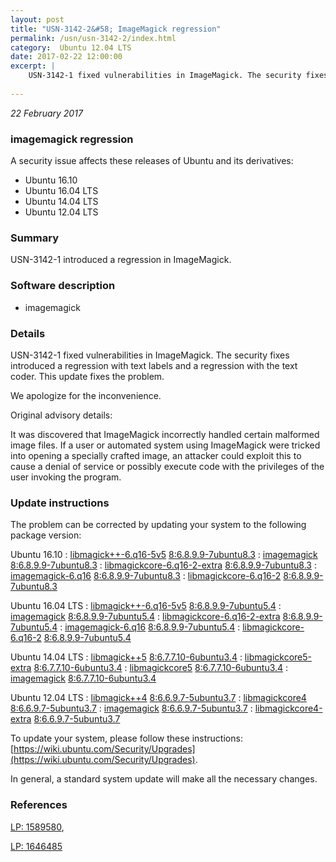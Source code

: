 ```yaml
---
layout: post
title: "USN-3142-2&#58; ImageMagick regression"
permalink: /usn/usn-3142-2/index.html
category:  Ubuntu 12.04 LTS
date: 2017-02-22 12:00:00
excerpt: |
    USN-3142-1 fixed vulnerabilities in ImageMagick. The security fixes introduced a regression with text labels and a regression with the text coder. This update fixes the problem.
    
--- 
```

 
 

*22 February 2017*

### imagemagick regression

A security issue affects these releases of Ubuntu and its derivatives:

* Ubuntu 16.10
* Ubuntu 16.04 LTS
* Ubuntu 14.04 LTS
* Ubuntu 12.04 LTS

### Summary

USN-3142-1 introduced a regression in ImageMagick. 

### Software description

* imagemagick 

### Details

USN-3142-1 fixed vulnerabilities in ImageMagick. The security fixes introduced a regression with text labels and a regression with the text coder. This update fixes the problem.

We apologize for the inconvenience.

Original advisory details:

 It was discovered that ImageMagick incorrectly handled certain malformed image files. If a user or automated system using ImageMagick were tricked into opening a specially crafted image, an attacker could exploit this to cause a denial of service or possibly execute code with the privileges of the user invoking the program. 

### Update instructions

The problem can be corrected by updating your system to the following package version:

Ubuntu 16.10
 : [libmagick++-6.q16-5v5](https://launchpad.net/ubuntu/+source/imagemagick) <span> [8:6.8.9.9-7ubuntu8.3](https://launchpad.net/ubuntu/+source/imagemagick/8:6.8.9.9-7ubuntu8.3) </span> 
 : [imagemagick](https://launchpad.net/ubuntu/+source/imagemagick) <span> [8:6.8.9.9-7ubuntu8.3](https://launchpad.net/ubuntu/+source/imagemagick/8:6.8.9.9-7ubuntu8.3) </span> 
 : [libmagickcore-6.q16-2-extra](https://launchpad.net/ubuntu/+source/imagemagick) <span> [8:6.8.9.9-7ubuntu8.3](https://launchpad.net/ubuntu/+source/imagemagick/8:6.8.9.9-7ubuntu8.3) </span> 
 : [imagemagick-6.q16](https://launchpad.net/ubuntu/+source/imagemagick) <span> [8:6.8.9.9-7ubuntu8.3](https://launchpad.net/ubuntu/+source/imagemagick/8:6.8.9.9-7ubuntu8.3) </span> 
 : [libmagickcore-6.q16-2](https://launchpad.net/ubuntu/+source/imagemagick) <span> [8:6.8.9.9-7ubuntu8.3](https://launchpad.net/ubuntu/+source/imagemagick/8:6.8.9.9-7ubuntu8.3) </span> 

Ubuntu 16.04 LTS
 : [libmagick++-6.q16-5v5](https://launchpad.net/ubuntu/+source/imagemagick) <span> [8:6.8.9.9-7ubuntu5.4](https://launchpad.net/ubuntu/+source/imagemagick/8:6.8.9.9-7ubuntu5.4) </span> 
 : [imagemagick](https://launchpad.net/ubuntu/+source/imagemagick) <span> [8:6.8.9.9-7ubuntu5.4](https://launchpad.net/ubuntu/+source/imagemagick/8:6.8.9.9-7ubuntu5.4) </span> 
 : [libmagickcore-6.q16-2-extra](https://launchpad.net/ubuntu/+source/imagemagick) <span> [8:6.8.9.9-7ubuntu5.4](https://launchpad.net/ubuntu/+source/imagemagick/8:6.8.9.9-7ubuntu5.4) </span> 
 : [imagemagick-6.q16](https://launchpad.net/ubuntu/+source/imagemagick) <span> [8:6.8.9.9-7ubuntu5.4](https://launchpad.net/ubuntu/+source/imagemagick/8:6.8.9.9-7ubuntu5.4) </span> 
 : [libmagickcore-6.q16-2](https://launchpad.net/ubuntu/+source/imagemagick) <span> [8:6.8.9.9-7ubuntu5.4](https://launchpad.net/ubuntu/+source/imagemagick/8:6.8.9.9-7ubuntu5.4) </span> 

Ubuntu 14.04 LTS
 : [libmagick++5](https://launchpad.net/ubuntu/+source/imagemagick) <span> [8:6.7.7.10-6ubuntu3.4](https://launchpad.net/ubuntu/+source/imagemagick/8:6.7.7.10-6ubuntu3.4) </span> 
 : [libmagickcore5-extra](https://launchpad.net/ubuntu/+source/imagemagick) <span> [8:6.7.7.10-6ubuntu3.4](https://launchpad.net/ubuntu/+source/imagemagick/8:6.7.7.10-6ubuntu3.4) </span> 
 : [libmagickcore5](https://launchpad.net/ubuntu/+source/imagemagick) <span> [8:6.7.7.10-6ubuntu3.4](https://launchpad.net/ubuntu/+source/imagemagick/8:6.7.7.10-6ubuntu3.4) </span> 
 : [imagemagick](https://launchpad.net/ubuntu/+source/imagemagick) <span> [8:6.7.7.10-6ubuntu3.4](https://launchpad.net/ubuntu/+source/imagemagick/8:6.7.7.10-6ubuntu3.4) </span> 

Ubuntu 12.04 LTS
 : [libmagick++4](https://launchpad.net/ubuntu/+source/imagemagick) <span> [8:6.6.9.7-5ubuntu3.7](https://launchpad.net/ubuntu/+source/imagemagick/8:6.6.9.7-5ubuntu3.7) </span> 
 : [libmagickcore4](https://launchpad.net/ubuntu/+source/imagemagick) <span> [8:6.6.9.7-5ubuntu3.7](https://launchpad.net/ubuntu/+source/imagemagick/8:6.6.9.7-5ubuntu3.7) </span> 
 : [imagemagick](https://launchpad.net/ubuntu/+source/imagemagick) <span> [8:6.6.9.7-5ubuntu3.7](https://launchpad.net/ubuntu/+source/imagemagick/8:6.6.9.7-5ubuntu3.7) </span> 
 : [libmagickcore4-extra](https://launchpad.net/ubuntu/+source/imagemagick) <span> [8:6.6.9.7-5ubuntu3.7](https://launchpad.net/ubuntu/+source/imagemagick/8:6.6.9.7-5ubuntu3.7) </span> 

To update your system, please follow these instructions: [https://wiki.ubuntu.com/Security/Upgrades](https://wiki.ubuntu.com/Security/Upgrades).

In general, a standard system update will make all the necessary changes. 

### References

 
 [LP: 1589580](https://launchpad.net/bugs/1589580), 

 [LP: 1646485](https://launchpad.net/bugs/1646485)
 

